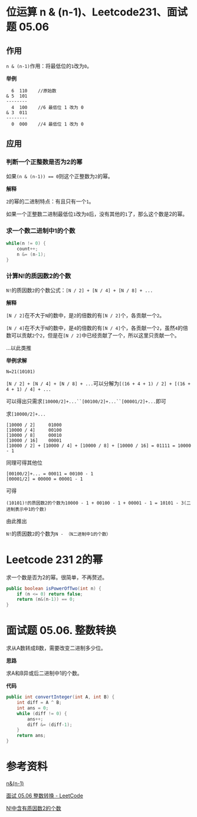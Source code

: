 # 位运算 n & (n-1)、Leetcode231、面试题 05.06

## 作用

`n & (n-1)`作用：将最低位的`1`改为`0`。

**举例**

```
  6  110	//原始数
& 5  101
--------
  4  100	//6 最低位 1 改为 0
& 3  011
--------
  0  000	//4 最低位 1 改为 0
```

## 应用

### 判断一个正整数是否为2的幂

如果`(n & (n-1)) == 0`则这个正整数为`2`的幂。

**解释**

`2`的幂的二进制特点：有且只有一个`1`。

如果一个正整数二进制最低位`1`改为`0`后，没有其他的`1`了，那么这个数是2的幂。

### 求一个数二进制中1的个数

```java
while(n != 0) {
    count++;
    n &= (n-1);
}
```

### 计算N!的质因数2的个数

`N!`的质因数`2`的个数公式：`[N / 2] + [N / 4] + [N / 8] + ...`

**解释**

`[N / 2]`在不大于`N`的数中，是`2`的倍数的有`[N / 2]`个，各贡献一个`2`。

`[N / 4]`在不大于`N`的数中，是`4`的倍数的有`[N / 4]`个，各贡献一个`2`，虽然`4`的倍数可以贡献`2`个`2`，但是在`[N / 2]`中已经贡献了一个，所以这里只贡献一个。

...以此类推

**举例求解**

`N=21(10101)`

`[N / 2] + [N / 4] + [N / 8] + ...`可以分解为`[(16 + 4 + 1) / 2] + [(16 + 4 + 1) / 4] + ...`

可以得出只需求`[10000/2]+...``[00100/2]+...``[00001/2]+...`即可

求`[10000/2]+...`

```
[10000 / 2]     01000
[10000 / 4]     00100
[10000 / 8]     00010
[10000 / 16]    00001
[10000 / 2] + [10000 / 4] + [10000 / 8] + [10000 / 16] = 01111 = 10000 - 1
```

同理可得其他位

```
[00100/2]+... = 00011 = 00100 - 1
[00001/2] = 00000 = 00001 - 1
```

可得

```
(10101)!的质因数2的个数为10000 - 1 + 00100 - 1 + 00001 - 1 = 10101 - 3(二进制表示中1的个数)
```

由此推出

`N!`的质因数`2`的个数为`N - （N二进制中1的个数）`

# Leetcode 231 2的幂

求一个数是否为2的幂。很简单，不再赘述。

```java
public boolean isPowerOfTwo(int n) {
    if (n <= 0) return false;
    return (n&(n-1)) == 0;
}
```

# 面试题 05.06. 整数转换

求从A数转成B数，需要改变二进制多少位。

**思路**

求A和B异或后二进制中1的个数。

**代码**

```java
public int convertInteger(int A, int B) {
    int diff = A ^ B;
    int ans = 0;
    while (diff != 0) {
        ans++;
        diff &= (diff-1);
    }
    return ans;
}
```

# 参考资料

[n&(n-1)](https://blog.csdn.net/zheng0518/article/details/8882394)

[面试 05.06 整数转换 - LeetCode](https://leetcode-cn.com/problems/convert-integer-lcci/)

[N!中含有质因数2的个数](https://blog.csdn.net/Naruto_ahu/article/details/8747432)
